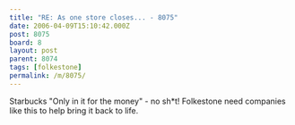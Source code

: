 ```yaml
---
title: "RE: As one store closes... - 8075"
date: 2006-04-09T15:10:42.000Z
post: 8075
board: 8
layout: post
parent: 8074
tags: [folkestone]
permalink: /m/8075/
---
```

Starbucks "Only in it for the money" - no sh*t! Folkestone need companies like this to help bring it back to life.
